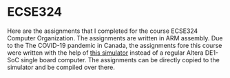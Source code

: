# ECSE324

Here are the assignments that I completed for the course ECSE324 Computer Organization.
The assignments are written in ARM assembly.
Due to the The COVID-19 pandemic in Canada, the assignments fore this course were written with the help of [this simulator](http://ecse324.ece.mcgill.ca/simulator/?sys=arm-de1soc) instead of a regular Altera DE1-SoC single board computer. 
The assignments can be directly copied to the simulator and be compiled over there.
